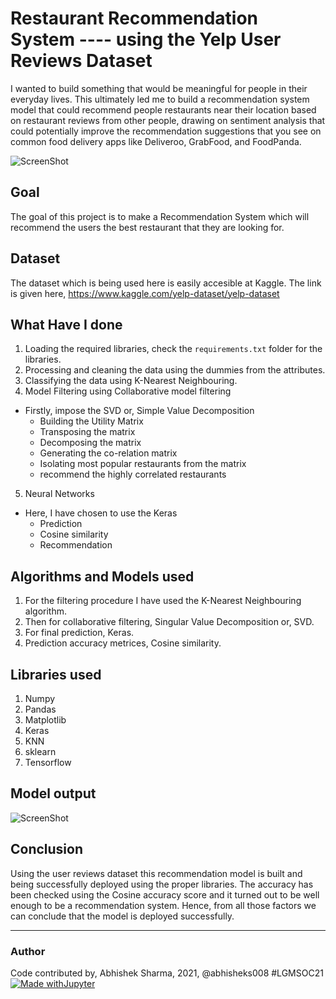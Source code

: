 # Restaurant Recommendation System ---- using the Yelp User Reviews Dataset
I wanted to build something that would be meaningful for people in their everyday lives. This ultimately led me to build a recommendation system model that could recommend people restaurants near their location based on restaurant reviews from other people, drawing on sentiment analysis that could potentially improve the recommendation suggestions that you see on common food delivery apps like Deliveroo, GrabFood, and FoodPanda.

![ScreenShot](https://github.com/abhisheks008/ML-ProjectKart/blob/patch-4/Restaurant%20Recommendation%20System/Images/front.jpeg)

## Goal
The goal of this project is to make a Recommendation System which will recommend the users the best restaurant that they are looking for.

## Dataset
The dataset which is being used here is easily accesible at Kaggle. The link is given here, https://www.kaggle.com/yelp-dataset/yelp-dataset

## What Have I done
1. Loading the required libraries, check the `requirements.txt` folder for the libraries.
2. Processing and cleaning the data using the dummies from the attributes.
3. Classifying the data using K-Nearest Neighbouring.
4. Model Filtering using Collaborative model filtering
  - Firstly, impose the SVD or, Simple Value Decomposition
    - Building the Utility Matrix
    - Transposing the matrix
    - Decomposing the matrix
    - Generating the co-relation matrix
    - Isolating most popular restaurants from the matrix
    - recommend the highly correlated restaurants
5. Neural Networks
  - Here, I have chosen to use the Keras 
    - Prediction
    - Cosine similarity
    - Recommendation

## Algorithms and Models used
1. For the filtering procedure I have used the K-Nearest Neighbouring algorithm.
2. Then for collaborative filtering, Singular Value Decomposition or, SVD.
3. For final prediction, Keras.
4. Prediction accuracy metrices, Cosine similarity.

## Libraries used
1. Numpy
2. Pandas
3. Matplotlib
4. Keras
5. KNN
6. sklearn
7. Tensorflow

## Model output
![ScreenShot](https://github.com/abhisheks008/ML-ProjectKart/blob/patch-4/Restaurant%20Recommendation%20System/Images/rating.png)

## Conclusion
Using the user reviews dataset this recommendation model is built and being successfully deployed using the proper libraries. The accuracy has been checked using the Cosine accuracy score and it turned out to be well enough to be a recommendation system. Hence, from all those factors we can conclude that the model is deployed successfully.

*****************************************************************************

### Author 
Code contributed by, Abhishek Sharma, 2021, @abhisheks008 #LGMSOC21
[![Made withJupyter](https://img.shields.io/badge/Made%20with-Jupyter-orange?style=for-the-badge&logo=Jupyter)](https://jupyter.org/try)
